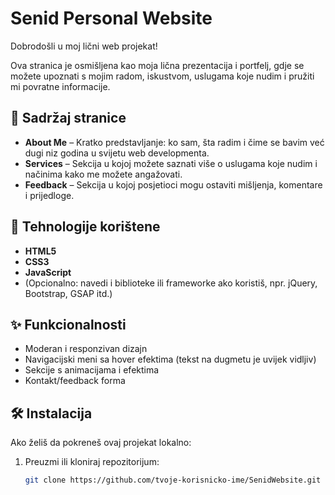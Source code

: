 # Senid Personal Website

Dobrodošli u moj lični web projekat!

Ova stranica je osmišljena kao moja lična prezentacija i portfelj, gdje se možete upoznati s mojim radom, iskustvom, uslugama koje nudim i pružiti mi povratne informacije.

## 🔗 Sadržaj stranice

- **About Me** – Kratko predstavljanje: ko sam, šta radim i čime se bavim već dugi niz godina u svijetu web developmenta.
- **Services** – Sekcija u kojoj možete saznati više o uslugama koje nudim i načinima kako me možete angažovati.
- **Feedback** – Sekcija u kojoj posjetioci mogu ostaviti mišljenja, komentare i prijedloge.

## 🎨 Tehnologije korištene

- **HTML5**
- **CSS3**
- **JavaScript**
- (Opcionalno: navedi i biblioteke ili frameworke ako koristiš, npr. jQuery, Bootstrap, GSAP itd.)

## ✨ Funkcionalnosti

- Moderan i responzivan dizajn
- Navigacijski meni sa hover efektima (tekst na dugmetu je uvijek vidljiv)
- Sekcije s animacijama i efektima
- Kontakt/feedback forma

## 🛠️ Instalacija

Ako želiš da pokreneš ovaj projekat lokalno:

1. Preuzmi ili kloniraj repozitorijum:
   ```bash
   git clone https://github.com/tvoje-korisnicko-ime/SenidWebsite.git

